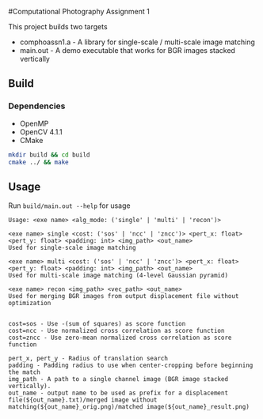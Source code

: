 #Computational Photography Assignment 1

This project builds two targets

* comphoassn1.a - A library for single-scale / multi-scale image matching
* main.out - A demo executable that works for BGR images stacked vertically

## Build

### Dependencies

* OpenMP
* OpenCV 4.1.1 
* CMake

```bash
mkdir build && cd build
cmake ../ && make
```

## Usage

Run `build/main.out --help` for usage

```
Usage: <exe name> <alg_mode: ('single' | 'multi' | 'recon')>

<exe name> single <cost: ('sos' | 'ncc' | 'zncc')> <pert_x: float> <pert_y: float> <padding: int> <img_path> <out_name>
Used for single-scale image matching

<exe name> multi <cost: ('sos' | 'ncc' | 'zncc')> <pert_x: float> <pert_y: float> <padding: int> <img_path> <out_name>
Used for multi-scale image matching (4-level Gaussian pyramid)

<exe name> recon <img_path> <vec_path> <out_name>
Used for merging BGR images from output displacement file without optimization


cost=sos - Use -(sum of squares) as score function
cost=ncc - Use normalized cross correlation as score function
cost=zncc - Use zero-mean normalized cross correlation as score function

pert_x, pert_y - Radius of translation search
padding - Padding radius to use when center-cropping before beginning the match
img_path - A path to a single channel image (BGR image stacked vertically).
out_name - output name to be used as prefix for a displacement file(${out_name}.txt)/merged image without matching(${out_name}_orig.png)/matched image(${out_name}_result.png)
```

